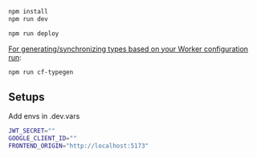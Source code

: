 ```txt
npm install
npm run dev
```

```txt
npm run deploy
```

[For generating/synchronizing types based on your Worker configuration run](https://developers.cloudflare.com/workers/wrangler/commands/#types):

```txt
npm run cf-typegen
```

## Setups

Add envs in .dev.vars

```sh
JWT_SECRET=""
GOOGLE_CLIENT_ID=""
FRONTEND_ORIGIN="http://localhost:5173"
```
